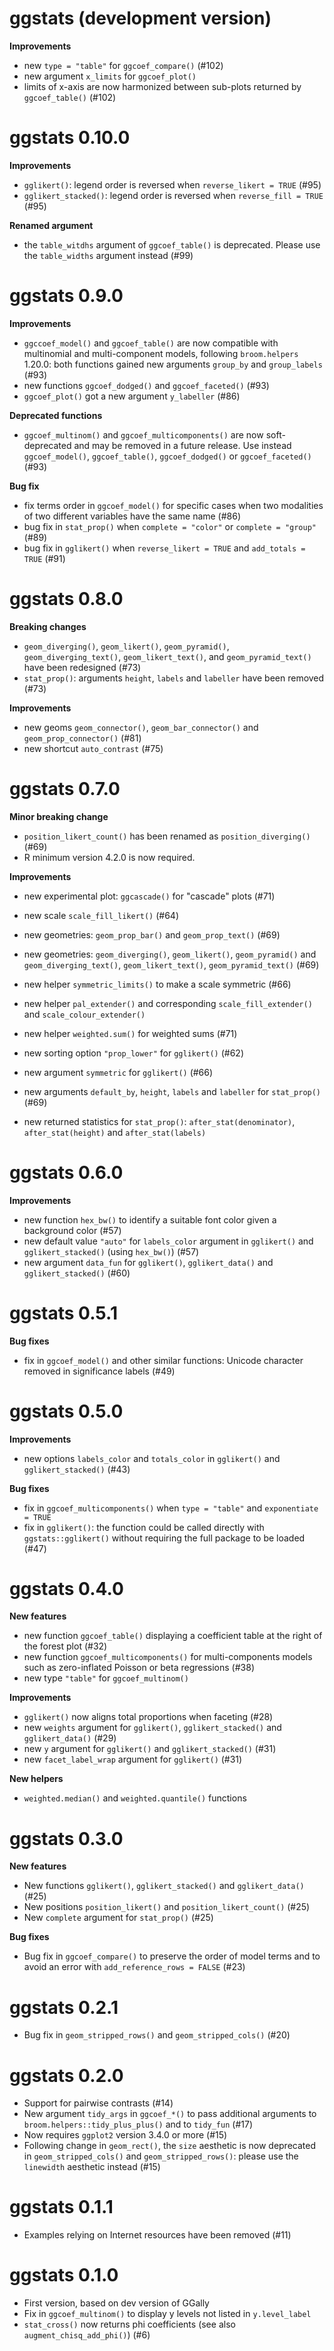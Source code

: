 # ggstats (development version)

**Improvements**

* new `type = "table"` for `ggcoef_compare()` (#102)
* new argument `x_limits` for `ggcoef_plot()`
* limits of x-axis are now harmonized between sub-plots returned
  by `ggcoef_table()` (#102)

# ggstats 0.10.0

**Improvements**

* `gglikert()`: legend order is reversed when `reverse_likert = TRUE` (#95)
* `gglikert_stacked()`: legend order is reversed when `reverse_fill = TRUE`
  (#95)
  
**Renamed argument**

* the `table_witdhs` argument of `ggcoef_table()` is deprecated. Please use the
  `table_widths` argument instead (#99)

# ggstats 0.9.0

**Improvements**

* `ggccoef_model()` and `ggcoef_table()` are now compatible with multinomial
  and multi-component models, following `broom.helpers` 1.20.0: both functions
  gained new arguments `group_by` and `group_labels` (#93)
* new functions `ggcoef_dodged()` and `ggcoef_faceted()` (#93)
* `ggcoef_plot()` got a new argument `y_labeller` (#86)

**Deprecated functions**

* `ggcoef_multinom()` and `ggcoef_multicomponents()` are now soft-deprecated
  and may be removed in a future release. Use instead `ggcoef_model()`,
  `ggcoef_table()`, `ggcoef_dodged()` or `ggcoef_faceted()` (#93)

**Bug fix**

* fix terms order in `ggcoef_model()` for specific cases when two modalities of
  two different variables have the same name (#86)
* bug fix in `stat_prop()` when `complete = "color"` or
  `complete = "group"`(#89)
* bug fix in `gglikert()` when `reverse_likert = TRUE` and
  `add_totals = TRUE` (#91)

# ggstats 0.8.0

**Breaking changes**

* `geom_diverging()`, `geom_likert()`, `geom_pyramid()`,
  `geom_diverging_text()`, `geom_likert_text()`, and `geom_pyramid_text()` have
  been redesigned (#73)
* `stat_prop()`: arguments `height`, `labels` and `labeller` have been
  removed (#73)
  
**Improvements**

* new geoms `geom_connector()`, `geom_bar_connector()` and
  `geom_prop_connector()` (#81)
* new shortcut `auto_contrast` (#75)

# ggstats 0.7.0

**Minor breaking change**

* `position_likert_count()` has been renamed as `position_diverging()` (#69)
* R minimum version 4.2.0 is now required.

**Improvements**

* new experimental plot: `ggcascade()` for "cascade" plots (#71)
* new scale `scale_fill_likert()` (#64)
* new geometries: `geom_prop_bar()` and `geom_prop_text()` (#69)
* new geometries: `geom_diverging()`, `geom_likert()`,
  `geom_pyramid()` and `geom_diverging_text()`, `geom_likert_text()`,
  `geom_pyramid_text()` (#69)

* new helper `symmetric_limits()` to make a scale symmetric (#66)
* new helper `pal_extender()` and corresponding `scale_fill_extender()` and
  `scale_colour_extender()`
* new helper `weighted.sum()` for weighted sums (#71)
  
* new sorting option `"prop_lower"` for `gglikert()` (#62)
* new argument `symmetric` for `gglikert()` (#66)
* new arguments `default_by`, `height`, `labels` and `labeller` for
  `stat_prop()` (#69)
* new returned statistics for `stat_prop()`: `after_stat(denominator)`,
  `after_stat(height)` and `after_stat(labels)`

# ggstats 0.6.0

**Improvements**

* new function `hex_bw()` to identify a suitable font color given a background
  color (#57)
* new default value `"auto"` for `labels_color` argument in `gglikert()` and
  `gglikert_stacked()` (using `hex_bw()`) (#57)
* new argument `data_fun` for `gglikert()`, `gglikert_data()` and
  `gglikert_stacked()` (#60)

# ggstats 0.5.1

**Bug fixes**

* fix in `ggcoef_model()` and other similar functions:
  Unicode character removed in significance labels (#49)

# ggstats 0.5.0

**Improvements**

* new options `labels_color` and `totals_color` in `gglikert()` and
  `gglikert_stacked()` (#43)

**Bug fixes**

* fix in `ggcoef_multicomponents()` when `type = "table"` and
  `exponentiate = TRUE`
* fix in `gglikert()`: the function could be called directly with
  `ggstats::gglikert()` without requiring the full package to be loaded (#47)

# ggstats 0.4.0

**New features**

* new function `ggcoef_table()` displaying a coefficient table at the right
  of the forest plot (#32)
* new function `ggcoef_multicomponents()` for multi-components models such
  as zero-inflated Poisson or beta regressions (#38)
* new type `"table"` for `ggcoef_multinom()`

**Improvements**

* `gglikert()` now aligns total proportions when faceting (#28)
* new `weights` argument for `gglikert()`, `gglikert_stacked()` and 
  `gglikert_data()` (#29)
* new `y` argument for `gglikert()` and `gglikert_stacked()` (#31)
* new `facet_label_wrap` argument for `gglikert()` (#31)

**New helpers**

* `weighted.median()` and `weighted.quantile()` functions

# ggstats 0.3.0

**New features**

* New functions `gglikert()`, `gglikert_stacked()` and `gglikert_data()` (#25)
* New positions `position_likert()` and `position_likert_count()` (#25)
* New `complete` argument for `stat_prop()` (#25)

**Bug fixes**

* Bug fix in `ggcoef_compare()` to preserve the order of model terms and to 
  avoid an error with `add_reference_rows = FALSE` (#23)

# ggstats 0.2.1

* Bug fix in `geom_stripped_rows()` and `geom_stripped_cols()` (#20)

# ggstats 0.2.0

* Support for pairwise contrasts (#14)
* New argument `tidy_args` in `ggcoef_*()` to pass additional arguments to
  `broom.helpers::tidy_plus_plus()` and to `tidy_fun` (#17)
* Now requires `ggplot2` version 3.4.0 or more (#15)
* Following change in `geom_rect()`, the `size` aesthetic is now deprecated
  in `geom_stripped_cols()` and `geom_stripped_rows()`: please use the
  `linewidth` aesthetic instead (#15)

# ggstats 0.1.1

* Examples relying on Internet resources have been removed (#11)

# ggstats 0.1.0

* First version, based on dev version of GGally
* Fix in `ggcoef_multinom()` to display y levels not listed in `y.level_label` 
* `stat_cross()` now returns phi coefficients (see also 
  `augment_chisq_add_phi()`) (#6)
